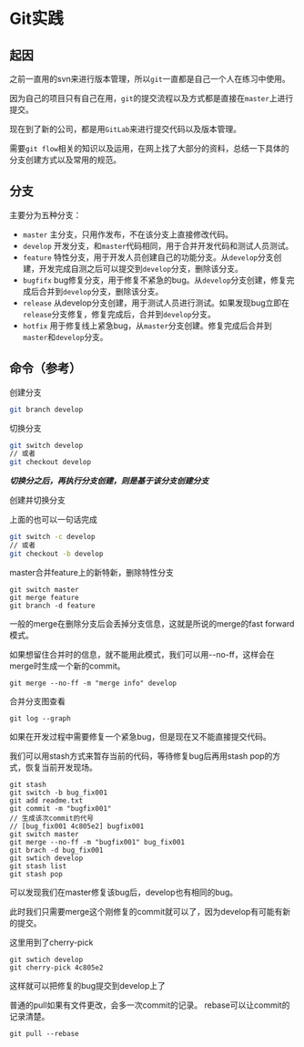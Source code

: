 # Git实践

## 起因

之前一直用的svn来进行版本管理，所以`git`一直都是自己一个人在练习中使用。

因为自己的项目只有自己在用，`git`的提交流程以及方式都是直接在`master`上进行提交。

现在到了新的公司，都是用`GitLab`来进行提交代码以及版本管理。

需要`git flow`相关的知识以及运用，在网上找了大部分的资料，总结一下具体的分支创建方式以及常用的规范。

## 分支

主要分为五种分支：

- `master` 主分支，只用作发布，不在该分支上直接修改代码。
- `develop` 开发分支，和`master`代码相同，用于合并开发代码和测试人员测试。
- `feature` 特性分支，用于开发人员创建自己的功能分支。从`develop`分支创建，开发完成自测之后可以提交到`develop`分支，删除该分支。
- `bugfifx` bug修复分支，用于修复不紧急的bug。从`develop`分支创建，修复完成后合并到`develop`分支，删除该分支。
- `release` 从develop分支创建，用于测试人员进行测试。如果发现bug立即在`release`分支修复，修复完成后，合并到`develop`分支。
- `hotfix` 用于修复线上紧急bug，从`master`分支创建。修复完成后合并到`master`和`develop`分支。

## 命令（参考）

创建分支
``` bash
git branch develop
```

切换分支

``` bash
git switch develop
// 或者
git checkout develop
```

***切换分之后，再执行分支创建，则是基于该分支创建分支***

创建并切换分支

上面的也可以一句话完成

``` bash
git switch -c develop
// 或者
git checkout -b develop
```

master合并feature上的新特新，删除特性分支
```
git switch master
git merge feature
git branch -d feature
```

一般的merge在删除分支后会丢掉分支信息，这就是所说的merge的fast forward模式。

如果想留住合并时的信息，就不能用此模式，我们可以用--no-ff，这样会在merge时生成一个新的commit。
```
git merge --no-ff -m "merge info" develop
```

合并分支图查看
```
git log --graph
```

如果在开发过程中需要修复一个紧急bug，但是现在又不能直接提交代码。

我们可以用stash方式来暂存当前的代码，等待修复bug后再用stash pop的方式，恢复当前开发现场。

```
git stash
git switch -b bug_fix001
git add readme.txt
git commit -m "bugfix001"
// 生成该次commit的代号 
// [bug_fix001 4c805e2] bugfix001
git switch master
git merge --no-ff -m "bugfix001" bug_fix001
git brach -d bug_fix001
git swtich develop
git stash list
git stash pop
```

可以发现我们在master修复该bug后，develop也有相同的bug。

此时我们只需要merge这个刚修复的commit就可以了，因为develop有可能有新的提交。

这里用到了cherry-pick

```
git swtich develop
git cherry-pick 4c805e2
```

这样就可以把修复的bug提交到develop上了

普通的pull如果有文件更改，会多一次commit的记录。
rebase可以让commit的记录清楚。
```
git pull --rebase
```
